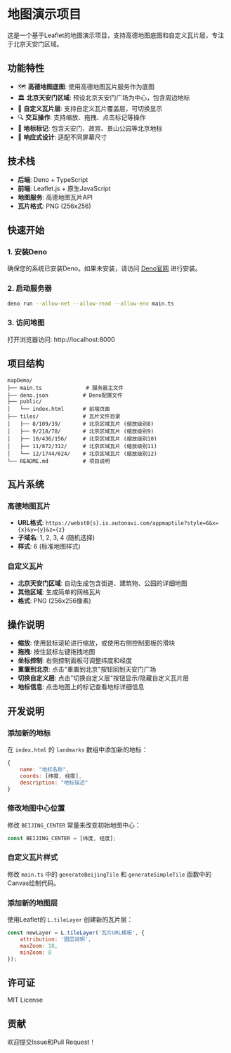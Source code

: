 # 地图演示项目

这是一个基于Leaflet的地图演示项目，支持高德地图底图和自定义瓦片层，专注于北京天安门区域。

## 功能特性

- 🗺️ **高德地图底图**: 使用高德地图瓦片服务作为底图
- 🏛️ **北京天安门区域**: 预设北京天安门广场为中心，包含周边地标
- 🎨 **自定义瓦片层**: 支持自定义瓦片覆盖层，可切换显示
- 🔍 **交互操作**: 支持缩放、拖拽、点击标记等操作
- 📍 **地标标记**: 包含天安门、故宫、景山公园等北京地标
- 📱 **响应式设计**: 适配不同屏幕尺寸

## 技术栈

- **后端**: Deno + TypeScript
- **前端**: Leaflet.js + 原生JavaScript
- **地图服务**: 高德地图瓦片API
- **瓦片格式**: PNG (256x256)

## 快速开始

### 1. 安装Deno

确保您的系统已安装Deno。如果未安装，请访问 [Deno官网](https://deno.land/) 进行安装。

### 2. 启动服务器

```bash
deno run --allow-net --allow-read --allow-env main.ts
```

### 3. 访问地图

打开浏览器访问: http://localhost:8000

## 项目结构

```
mapDemo/
├── main.ts              # 服务器主文件
├── deno.json           # Deno配置文件
├── public/
│   └── index.html      # 前端页面
├── tiles/              # 瓦片文件目录
│   ├── 8/109/39/       # 北京区域瓦片 (缩放级别8)
│   ├── 9/218/78/       # 北京区域瓦片 (缩放级别9)
│   ├── 10/436/156/     # 北京区域瓦片 (缩放级别10)
│   ├── 11/872/312/     # 北京区域瓦片 (缩放级别11)
│   └── 12/1744/624/    # 北京区域瓦片 (缩放级别12)
└── README.md           # 项目说明
```

## 瓦片系统

### 高德地图瓦片

- **URL格式**: `https://webst0{s}.is.autonavi.com/appmaptile?style=6&x={x}&y={y}&z={z}`
- **子域名**: 1, 2, 3, 4 (随机选择)
- **样式**: 6 (标准地图样式)

### 自定义瓦片

- **北京天安门区域**: 自动生成包含街道、建筑物、公园的详细地图
- **其他区域**: 生成简单的网格瓦片
- **格式**: PNG (256x256像素)

## 操作说明

- **缩放**: 使用鼠标滚轮进行缩放，或使用右侧控制面板的滑块
- **拖拽**: 按住鼠标左键拖拽地图
- **坐标控制**: 右侧控制面板可调整纬度和经度
- **重置到北京**: 点击"重置到北京"按钮回到天安门广场
- **切换自定义层**: 点击"切换自定义层"按钮显示/隐藏自定义瓦片层
- **地标信息**: 点击地图上的标记查看地标详细信息

## 开发说明

### 添加新的地标

在 `index.html` 的 `landmarks` 数组中添加新的地标：

```javascript
{
    name: "地标名称",
    coords: [纬度, 经度],
    description: "地标描述"
}
```

### 修改地图中心位置

修改 `BEIJING_CENTER` 常量来改变初始地图中心：

```javascript
const BEIJING_CENTER = [纬度, 经度];
```

### 自定义瓦片样式

修改 `main.ts` 中的 `generateBeijingTile` 和 `generateSimpleTile` 函数中的Canvas绘制代码。

### 添加新的地图层

使用Leaflet的 `L.tileLayer` 创建新的瓦片层：

```javascript
const newLayer = L.tileLayer('瓦片URL模板', {
    attribution: '图层说明',
    maxZoom: 18,
    minZoom: 8
});
```

## 许可证

MIT License

## 贡献

欢迎提交Issue和Pull Request！
